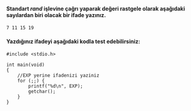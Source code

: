 #### Standart _rand_ işlevine çağrı yaparak değeri rastgele olarak aşağıdaki sayılardan biri olacak bir ifade yazınız.

```
7 11 15 19
```

#### Yazdığınız ifadeyi aşağıdaki kodla test edebilirsiniz:

```
#include <stdio.h>

int main(void)
{
	//EXP yerine ifadenizi yaziniz
	for (;;) {
		printf("%d\n", EXP);
		getchar();
	}
}
```
